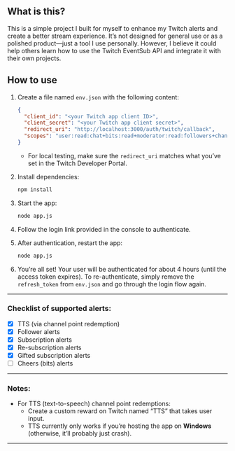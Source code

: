 ## What is this?

This is a simple project I built for myself to enhance my Twitch alerts and create a better stream experience. It’s not designed for general use or as a polished product—just a tool I use personally. However, I believe it could help others learn how to use the Twitch EventSub API and integrate it with their own projects.

## How to use

1. Create a file named `env.json` with the following content:
   ```json
   {
     "client_id": "<your Twitch app client ID>",
     "client_secret": "<your Twitch app client secret>",
     "redirect_uri": "http://localhost:3000/auth/twitch/callback",
     "scopes": "user:read:chat+bits:read+moderator:read:followers+channel:read:subscriptions+channel:manage:redemptions"
   }
   ```
    - For local testing, make sure the `redirect_uri` matches what you’ve set in the Twitch Developer Portal.

2. Install dependencies:
   ```bash
   npm install
   ```

3. Start the app:
   ```bash
   node app.js
   ```

4. Follow the login link provided in the console to authenticate.

5. After authentication, restart the app:
   ```bash
   node app.js
   ```

6. You’re all set! Your user will be authenticated for about 4 hours (until the access token expires). To re-authenticate, simply remove the `refresh_token` from `env.json` and go through the login flow again.

---

### Checklist of supported alerts:

- [x] TTS (via channel point redemption)
- [x] Follower alerts
- [x] Subscription alerts
- [x] Re-subscription alerts
- [x] Gifted subscription alerts
- [ ] Cheers (bits) alerts

---

### Notes:

- For TTS (text-to-speech) channel point redemptions:
    - Create a custom reward on Twitch named “TTS” that takes user input.
    - TTS currently only works if you’re hosting the app on **Windows** (otherwise, it’ll probably just crash).

---
